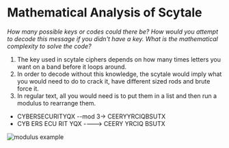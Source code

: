 # Mathematical Analysis of Scytale
*How many possible keys or codes could there be? How would you attempt to decode this message if you didn't have a key. What is the mathematical complexity to solve the code?*

1. The key used in scytale ciphers depends on how many times letters you want on a band before it loops around.
2. In order to decode without this knowledge, the scytale would imply what you would need to do to crack it, have different sized rods and brute force it.
3. In regular text, all you would need is to put them in a list and then run a modulus to rearrange them.
* CYBERSECURITYQX --mod 3-> CEERYYRCIQBSUTX
* CYB ERS ECU RIT YQX ----> CEERY YRCIQ BSUTX

![modulus example](https://cdn.kastatic.org/ka-perseus-images/7182f3b5a4573a4846e1297388c97516550c3fba.jpg)
